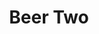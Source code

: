 ---
layout: beer
title: Beer Two
beerImage: "../assets/Beer Pictures/iizeylqymynsnfe48hiw.png"
styleText: "Basically cat piss with more steps"
beerName: "Beer Two"
OGValue: "9.7"
IBUValue: "42"
ABVValue: "3.6"
---